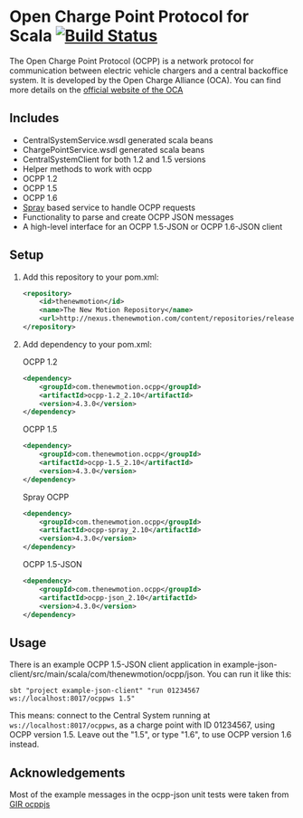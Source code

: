 # Open Charge Point Protocol for Scala [![Build Status](https://secure.travis-ci.org/thenewmotion/ocpp.png)](http://travis-ci.org/thenewmotion/ocpp)

The Open Charge Point Protocol (OCPP) is a network protocol for communication between electric vehicle chargers and a central backoffice system. It is developed by the Open Charge Alliance (OCA). You can find more details on the [official website of the OCA](http://openchargealliance.org/)

## Includes
* CentralSystemService.wsdl generated scala beans
* ChargePointService.wsdl generated scala beans
* CentralSystemClient for both 1.2 and 1.5 versions
* Helper methods to work with ocpp
* OCPP 1.2
* OCPP 1.5
* OCPP 1.6
* [Spray](http://spray.io) based service to handle OCPP requests
* Functionality to parse and create OCPP JSON messages
* A high-level interface for an OCPP 1.5-JSON or  OCPP 1.6-JSON client

## Setup

1. Add this repository to your pom.xml:
    ```xml
    <repository>
        <id>thenewmotion</id>
        <name>The New Motion Repository</name>
        <url>http://nexus.thenewmotion.com/content/repositories/releases-public</url>
    </repository>
    ```

2. Add dependency to your pom.xml:

    OCPP 1.2
    ```xml
    <dependency>
        <groupId>com.thenewmotion.ocpp</groupId>
        <artifactId>ocpp-1.2_2.10</artifactId>
        <version>4.3.0</version>
    </dependency>
    ```

    OCPP 1.5
    ```xml
    <dependency>
        <groupId>com.thenewmotion.ocpp</groupId>
        <artifactId>ocpp-1.5_2.10</artifactId>
        <version>4.3.0</version>
    </dependency>
    ```

    Spray OCPP
    ```xml
    <dependency>
        <groupId>com.thenewmotion.ocpp</groupId>
        <artifactId>ocpp-spray_2.10</artifactId>
        <version>4.3.0</version>
    </dependency>
    ```

    OCPP 1.5-JSON
    ```xml
    <dependency>
        <groupId>com.thenewmotion.ocpp</groupId>
        <artifactId>ocpp-json_2.10</artifactId>
        <version>4.3.0</version>
    </dependency>
    ```

## Usage

There is an example OCPP 1.5-JSON client application in example-json-client/src/main/scala/com/thenewmotion/ocpp/json. You can run it like this:

    sbt "project example-json-client" "run 01234567 ws://localhost:8017/ocppws 1.5"

This means: connect to the Central System running at `ws://localhost:8017/ocppws`, as a charge point with ID 01234567, using OCPP version 1.5. Leave out the "1.5", or type "1.6", to use OCPP version 1.6 instead.

## Acknowledgements

Most of the example messages in the ocpp-json unit tests were taken from [GIR ocppjs](http://www.gir.fr/ocppjs/)
